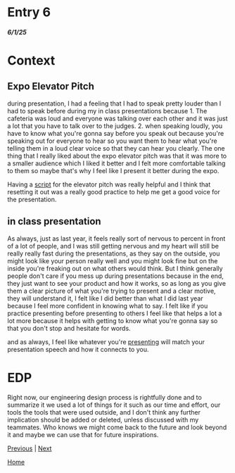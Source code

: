 # Entry 6
##### 6/1/25

# Context
## Expo Elevator Pitch
during presentation, I had a feeling that I had to speak pretty louder than I had to speak before during my in class presentations because 1. The cafeteria was loud and everyone was talking over each other and it was just a lot that you have to talk over to the judges. 2. when speaking loudly, you have to know what you're gonna say before you speak out because you're speaking out for everyone to hear so you want them to hear what you're telling them in a loud clear voice so that they can hear you clearly. The one thing that I really liked about the expo elevator pitch was that it was more to a smaller audience which I liked it better and I felt more comfortable talking to them so maybe that's why I feel like I present it better during the expo. 

Having a [script](https://docs.google.com/document/d/117igknNRQwWthQaOVm1sDASUPWZ2YJczcscMUoqMtRM/edit?usp=drivesdk) for the elevator pitch was really helpful and I think that resetting it out was a really good practice to help me get a good voice for the presentation.

## in class presentation
As always, just as last year, it feels really sort of nervous to percent in front of a lot of people, and I was still getting nervous and my heart will still be really really fast during the presentations, as they say on the outside, you might look like your person really well and you might look fine but on the inside you're freaking out on what others would think. But I think generally people don't care if you mess up during presentations because in the end, they just want to see your product and how it works, so as long as you give them a clear picture of what you're trying to present and a clear motive, they will understand it, I felt like I did better than what I did last year because I feel more confident in knowing what to say. I felt like if you practice presenting before presenting to others I feel like that helps a lot a lot more because it helps with getting to know what you're gonna say so that you don't stop and hesitate for words.

and as always, I feel like whatever you're [presenting](https://docs.google.com/presentation/d/1kNJ3U2zIFahoc7eQWihP7v_bDOIq0wE5Y6k-PR0tRYw/edit?slide=id.g357ea61c767_0_6#slide=id.g357ea61c767_0_6) will match your presentation speech and how it connects to you.

# EDP
Right now, our engineering design process is rightfully done and to summarize it we used a lot of things for it such as our time and effort, our tools the tools that were used outside, and I don't think any further implication should be added or deleted, unless discussed with my teammates. Who knows we might come back to the future and look beyond it and maybe we can use that for future inspirations.



[Previous](entry05.md) | [Next](entry07.md)

[Home](../README.md)
